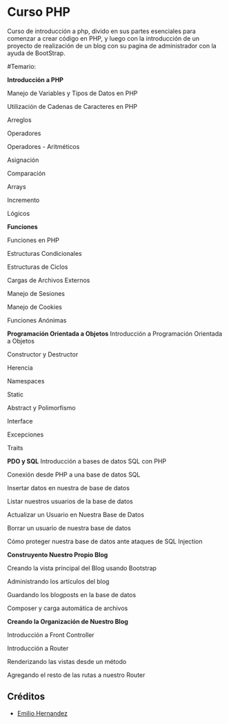 # Curso PHP

Curso de introducción a php, divido en sus partes esenciales para comenzar a crear código en PHP, y luego con la introducción de un proyecto de realización de un blog con su pagina de administrador con la ayuda de BootStrap.

#Temario:

**Introducción a PHP**

Manejo de Variables y Tipos de Datos en PHP

Utilización de Cadenas de Caracteres en PHP

Arreglos

Operadores

Operadores - Aritméticos

Asignación

Comparación

Arrays

Incremento

Lógicos


**Funciones**

Funciones en PHP

Estructuras Condicionales

Estructuras de Ciclos

Cargas de Archivos Externos

Manejo de Sesiones

Manejo de Cookies

Funciones Anónimas



**Programación Orientada a Objetos**
Introducción a Programación Orientada a Objetos

Constructor y Destructor

Herencia

Namespaces

Static

Abstract y Polimorfismo

Interface

Excepciones

Traits


**PDO y SQL**
Introducción a bases de datos SQL con PHP

Conexión desde PHP a una base de datos SQL

Insertar datos en nuestra de base de datos

Listar nuestros usuarios de la base de datos

Actualizar un Usuario en Nuestra Base de Datos

Borrar un usuario de nuestra base de datos

Cómo proteger nuestra base de datos ante ataques de SQL Injection



**Construyento Nuestro Propio Blog**

Creando la vista principal del Blog usando Bootstrap

Administrando los artículos del blog

Guardando los blogposts en la base de datos

Composer y carga automática de archivos


**Creando la Organización de Nuestro Blog**

Introducción a Front Controller

Introducción a Router

Renderizando las vistas desde un método

Agregando el resto de las rutas a nuestro Router


## Créditos

- [Emilio Hernandez](https://www.linkedin.com/in/emilio-rafael-hernandez-perez-3a8bb540/)
